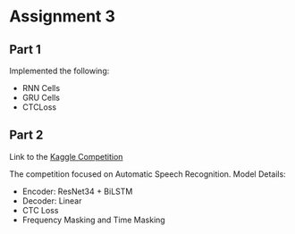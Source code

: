 # Assignment 3

## Part 1

Implemented the following:

- RNN Cells
- GRU Cells
- CTCLoss

## Part 2

Link to the [Kaggle Competition](https://www.kaggle.com/competitions/11-785-hw3p2-f24/leaderboard?search=veri)

The competition focused on Automatic Speech Recognition. Model Details:

- Encoder: ResNet34 + BiLSTM
- Decoder: Linear
- CTC Loss
- Frequency Masking and Time Masking

